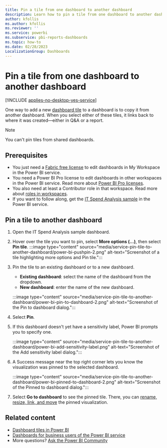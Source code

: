 ```yaml
---
title: Pin a tile from one dashboard to another dashboard
description: Learn how to pin a tile from one dashboard to another dashboard in the Power BI service using the IT Spend Analysis sample.
author: kfollis
ms.author: kfollis
ms.reviewer: ''
ms.service: powerbi
ms.subservice: pbi-reports-dashboards
ms.topic: how-to
ms.date: 02/28/2023
LocalizationGroup: Dashboards
---
```

# Pin a tile from one dashboard to another dashboard

[!INCLUDE [applies-no-desktop-yes-service](../includes/applies-no-desktop-yes-service.md)]

One way to add a new [dashboard tile](../consumer/end-user-tiles.md) to a dashboard is to copy it from another dashboard. When you select either of these tiles, it links back to where it was created&mdash;either in Q&A or a report.

> [!NOTE]
> You can't pin tiles from shared dashboards.

## Prerequisites

- You just need a [Fabric free license](../consumer/end-user-features.md) to edit dashboards in My Workspace in the Power BI service.
- You need a Power BI Pro license to edit dashboards in other workspaces in the Power BI service. Read more about [Power BI Pro licenses](../fundamentals/service-self-service-signup-purchase-for-power-bi.md).
- You also need at least a Contributor role in that workspace. Read more about [roles in workspaces](../collaborate-share/service-roles-new-workspaces.md).
- If you want to follow along, get the [IT Spend Analysis sample](sample-it-spend.md#get-the-built-in-sample) in the Power BI service.

## Pin a tile to another dashboard

1. Open the IT Spend Analysis sample dashboard.
1. Hover over the tile you want to pin, select **More options (...)**, then select **Pin tile**.
    :::image type="content" source="media/service-pin-tile-to-another-dashboard/power-bi-pushpin-2.png" alt-text="Screenshot of a tile highlighting more options and Pin tile.":::
1. Pin the tile to an existing dashboard or to a new dashboard.

   * **Existing dashboard**: select the name of the dashboard from the dropdown.
   * **New dashboard**: enter the name of the new dashboard.

    :::image type="content" source="media/service-pin-tile-to-another-dashboard/power-bi-pin-to-dashboard-2.png" alt-text="Screenshot of the Pin to dashboard dialog.":::

1. Select **Pin**.

1. If this dashboard doesn't yet have a sensitivity label, Power BI prompts you to specify one.

    :::image type="content" source="media/service-pin-tile-to-another-dashboard/power-bi-add-sensitivity-label.png" alt-text="Screenshot of the Add sensitivity label dialog.":::

1. A Success message near the top right corner lets you know the visualization was pinned to the selected dashboard.

    :::image type="content" source="media/service-pin-tile-to-another-dashboard/power-bi-pinned-to-dashboard-2.png" alt-text="Screenshot of the Pinned to dashboard dialog.":::

1. Select **Go to dashboard** to see the pinned tile. There, you can [rename, resize, link, and move](service-dashboard-edit-tile.md) the pinned visualization.

## Related content

* [Dashboard tiles in Power BI](../consumer/end-user-tiles.md)  
* [Dashboards for business users of the Power BI service](../consumer/end-user-dashboards.md)  
* More questions? [Ask the Power BI Community](https://community.powerbi.com/)
